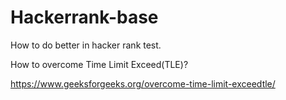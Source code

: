 # Hackerrank-base
How to do better in hacker rank test.

How to overcome Time Limit Exceed(TLE)?


https://www.geeksforgeeks.org/overcome-time-limit-exceedtle/
